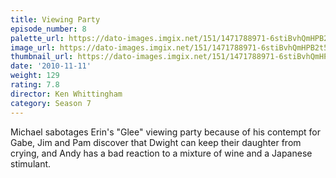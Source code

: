 ```yaml
---
title: Viewing Party
episode_number: 8
palette_url: https://dato-images.imgix.net/151/1471788971-6stiBvhQmHPB2t5E3ILdptdUqL8.jpg?ixlib=rb-1.1.0&ch=DPR%2CWidth&auto=enhance&palette=json
image_url: https://dato-images.imgix.net/151/1471788971-6stiBvhQmHPB2t5E3ILdptdUqL8.jpg?ixlib=rb-1.1.0&ch=DPR%2CWidth&auto=compress%2Cformat&w=500
thumbnail_url: https://dato-images.imgix.net/151/1471788971-6stiBvhQmHPB2t5E3ILdptdUqL8.jpg?ixlib=rb-1.1.0&ch=DPR%2CWidth&auto=enhance&w=500&h=280&fit=crop&fm=jpg
date: '2010-11-11'
weight: 129
rating: 7.8
director: Ken Whittingham
category: Season 7
---
```


Michael sabotages Erin's "Glee" viewing party because of his contempt for Gabe, Jim and Pam discover that Dwight can keep their daughter from crying, and Andy has a bad reaction to a mixture of wine and a Japanese stimulant.